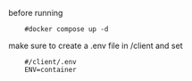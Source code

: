 before running 

```
    #docker compose up -d
```

make sure to create a .env file in /client and set

```
    #/client/.env
    ENV=container
```